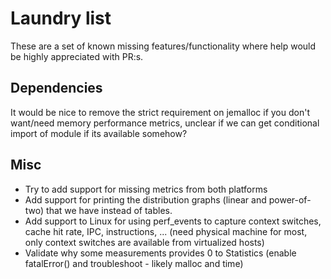 # Laundry list 

These are a set of known missing features/functionality where help would be highly appreciated with PR:s.

## Dependencies
It would be nice to remove the strict requirement on jemalloc if you don't want/need memory performance metrics, 
unclear if we can get conditional import of module if its available somehow?

## Misc
* Try to add support for missing metrics from both platforms
* Add support for printing the distribution graphs (linear and power-of-two) that we have instead of tables.
* Add support to Linux for using perf\_events to capture context switches, cache hit rate, IPC, instructions, ... (need physical machine for most, only context switches are available from virtualized hosts)
* Validate why some measurements provides 0 to Statistics (enable fatalError() and troubleshoot - likely malloc and time)
